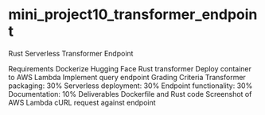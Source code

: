 # mini_project10_transformer_endpoint

Rust Serverless Transformer Endpoint

 Requirements
Dockerize Hugging Face Rust transformer
Deploy container to AWS Lambda
Implement query endpoint
Grading Criteria
Transformer packaging: 30%
Serverless deployment: 30%
Endpoint functionality: 30%
Documentation: 10%
Deliverables
Dockerfile and Rust code
Screenshot of AWS Lambda
cURL request against endpoint